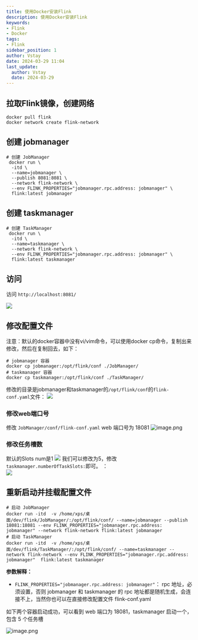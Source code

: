```yaml
---
title: 使用Docker安装Flink
description: 使用Docker安装Flink
keywords:
- Flink
- Docker
tags:
- Flink
sidebar_position: 1
author: Vstay
date: 2024-03-29 11:04
last_update:
  author: Vstay
  date: 2024-03-29
---
```

## 拉取Flink镜像，创建网络

```shell
docker pull flink
docker network create flink-network
```

## 创建 jobmanager

```shell
# 创建 JobManager 
 docker run \
  -itd \
  --name=jobmanager \
  --publish 8081:8081 \
  --network flink-network \
  --env FLINK_PROPERTIES="jobmanager.rpc.address: jobmanager" \
  flink:latest jobmanager 
```

## 创建 taskmanager

```shell
# 创建 TaskManager 
 docker run \
  -itd \
  --name=taskmanager \
  --network flink-network \
  --env FLINK_PROPERTIES="jobmanager.rpc.address: jobmanager" \
  flink:latest taskmanager 
```
## 访问

访问 `http://localhost:8081/`

![](https://cdn.jsdelivr.net/gh/Vstay97/Img_storage@main/blog/2024/%E4%BD%BF%E7%94%A8Docker%E5%AE%89%E8%A3%85Flink/202403291124215.png)

## 修改配置文件

注意：默认的docker容器中没有vi/vim命令，可以使用docker cp命令，复制出来修改，然后在复制回去，如下：
```shell
# jobmanager 容器
docker cp jobmanager:/opt/flink/conf ./JobManager/
# taskmanager 容器
docker cp taskmanager:/opt/flink/conf ./TaskManager/
```
修改的目录是jobmanager和taskmanager的`/opt/flink/conf`的`flink-conf.yaml`文件：
![](https://cdn.jsdelivr.net/gh/Vstay97/Img_storage@main/blog/2024/%E4%BD%BF%E7%94%A8Docker%E5%AE%89%E8%A3%85Flink/202403291124218.png)

### 修改web端口号

修改 `JobManager/conf/flink-conf.yaml` web 端口号为 18081
![image.png](https://cdn.jsdelivr.net/gh/Vstay97/Img_storage@main/blog/2024/%E4%BD%BF%E7%94%A8Docker%E5%AE%89%E8%A3%85Flink/202403291134415.png)

### 修改任务槽数

默认的Slots num是1
![](https://cdn.jsdelivr.net/gh/Vstay97/Img_storage@main/blog/2024/%E4%BD%BF%E7%94%A8Docker%E5%AE%89%E8%A3%85Flink/202403291124217.png)
我们可以修改为5，修改`taskmanager.numberOfTaskSlots:`即可。  ：  
![](https://cdn.jsdelivr.net/gh/Vstay97/Img_storage@main/blog/2024/%E4%BD%BF%E7%94%A8Docker%E5%AE%89%E8%A3%85Flink/202403291124219.png)

## 重新启动并挂载配置文件

```shell
# 启动 JobManager   
docker run -itd  -v /home/xps/桌面/dev/flink/JobManager/:/opt/flink/conf/ --name=jobmanager --publish 18081:18081 --env FLINK_PROPERTIES="jobmanager.rpc.address: jobmanager" --network flink-network flink:latest jobmanager
# 启动 TaskManager   
docker run -itd  -v /home/xps/桌面/dev/flink/TaskManager/:/opt/flink/conf/ --name=taskmanager --network flink-network --env FLINK_PROPERTIES="jobmanager.rpc.address: jobmanager"  flink:latest taskmanager
```

**参数解释：**

- `FLINK_PROPERTIES="jobmanager.rpc.address: jobmanager"`： rpc 地址，必须设置，否则 jobmanager 和 taskmanager 的 rpc 地址都是随机生成，会连接不上，当然你也可以在直接修改配置文件 flink-conf.yaml

如下两个容器启动成功，可以看到 web 端口为 18081，taskmanager 启动一个，包含 5 个任务槽

![image.png](https://cdn.jsdelivr.net/gh/Vstay97/Img_storage@main/blog/2024/%E4%BD%BF%E7%94%A8Docker%E5%AE%89%E8%A3%85Flink/202403291440209.png)

